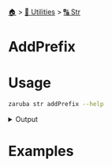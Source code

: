 <!--startTocHeader-->
[🏠](../../README.md) > [🔧 Utilities](../README.md) > [🔠 Str](README.md)
# AddPrefix
<!--endTocHeader-->

# Usage

<!--startCode-->
```bash
zaruba str addPrefix --help
```
 
<details>
<summary>Output</summary>
 
```````
Add prefix to string or do nothing if string already has that prefix

Usage:
  zaruba str addPrefix <string> <prefix> [flags]

Flags:
  -h, --help   help for addPrefix
```````
</details>
<!--endCode-->

# Examples



<!--startTocSubTopic-->
<!--endTocSubTopic-->